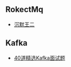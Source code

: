 
## RokectMq

- [沉默王二](https://javabetter.cn/sidebar/sanfene/rocketmq.html)

## Kafka

- [40道精选Kafka面试题](https://mp.weixin.qq.com/s/1Mcm_vAq6Qv_pP-y0lPf0g)
